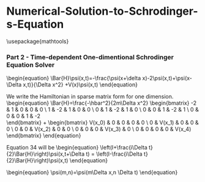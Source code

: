 # Numerical-Solution-to-Schrodinger-s-Equation
\usepackage{mathtools}
### Part 2 - Time-dependent One-dimentional Schrodinger Equation Solver


\begin{equation}
    \Bar{H}\psi(x,t)=-\frac{\psi(x+\delta x)-2\psi(x,t)+\psi(x-\Delta x,t)}{\Delta x^2} +V(x)\psi(x,t)
\end{equation}

We write the Hamiltonian in sparse matrix form for one dimension.
\begin{equation}
\Bar{H}=\frac{-\hbar^2}{2m\Delta x^2}
    \begin{bmatrix}
    -2 & 1 & 0 & 0 &  0 \\
    1 & -2 & 1 & 0 &  0 \\
    0 & 1 & -2 & 1 & 0  \\
    0 & 0 & 1 & -2 & 1   \\
    0 & 0 & 0 & 1 & -2   
    \end{bmatrix}
+
    \begin{bmatrix}
    V(x_0) & 0 & 0 & 0 &  0 \\
    0 & V(x_1) & 0 & 0 &  0 \\
    0 & 0 & V(x_2) & 0 & 0  \\
    0 & 0 & 0 & V(x_3) & 0   \\
    0 & 0 & 0 & 0 & V(x_4)   
    \end{bmatrix}
\end{equation}

Equation 34 will be
\begin{equation}
    \left(I+\frac{i\Delta t}{2}\Bar{H}\right)\psi(x,t+\Delta t) = \left(I-\frac{i\Delta t} {2}\Bar{H}\right)\psi(x,t)
\end{equation}

\begin{equation}
    \psi(m,n)=\psi(m\Delta x,n \Delta t)
\end{equation}
